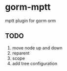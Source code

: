 # gorm-mptt
mptt plugin for gorm orm

## TODO

1. move node up and down
1. reparent
1. scope
1. add tree configuration

